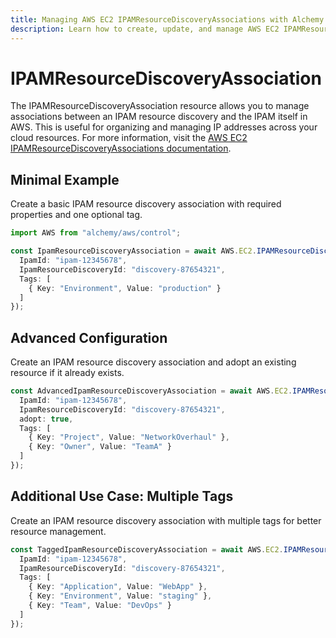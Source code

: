 ```yaml
---
title: Managing AWS EC2 IPAMResourceDiscoveryAssociations with Alchemy
description: Learn how to create, update, and manage AWS EC2 IPAMResourceDiscoveryAssociations using Alchemy Cloud Control.
---
```


# IPAMResourceDiscoveryAssociation

The IPAMResourceDiscoveryAssociation resource allows you to manage associations between an IPAM resource discovery and the IPAM itself in AWS. This is useful for organizing and managing IP addresses across your cloud resources. For more information, visit the [AWS EC2 IPAMResourceDiscoveryAssociations documentation](https://docs.aws.amazon.com/ec2/latest/userguide/).

## Minimal Example

Create a basic IPAM resource discovery association with required properties and one optional tag.

```ts
import AWS from "alchemy/aws/control";

const IpamResourceDiscoveryAssociation = await AWS.EC2.IPAMResourceDiscoveryAssociation("MyIpamResourceDiscoveryAssociation", {
  IpamId: "ipam-12345678",
  IpamResourceDiscoveryId: "discovery-87654321",
  Tags: [
    { Key: "Environment", Value: "production" }
  ]
});
```

## Advanced Configuration

Create an IPAM resource discovery association and adopt an existing resource if it already exists.

```ts
const AdvancedIpamResourceDiscoveryAssociation = await AWS.EC2.IPAMResourceDiscoveryAssociation("AdvancedIpamResourceDiscoveryAssociation", {
  IpamId: "ipam-12345678",
  IpamResourceDiscoveryId: "discovery-87654321",
  adopt: true,
  Tags: [
    { Key: "Project", Value: "NetworkOverhaul" },
    { Key: "Owner", Value: "TeamA" }
  ]
});
```

## Additional Use Case: Multiple Tags

Create an IPAM resource discovery association with multiple tags for better resource management.

```ts
const TaggedIpamResourceDiscoveryAssociation = await AWS.EC2.IPAMResourceDiscoveryAssociation("TaggedIpamResourceDiscoveryAssociation", {
  IpamId: "ipam-12345678",
  IpamResourceDiscoveryId: "discovery-87654321",
  Tags: [
    { Key: "Application", Value: "WebApp" },
    { Key: "Environment", Value: "staging" },
    { Key: "Team", Value: "DevOps" }
  ]
});
```
